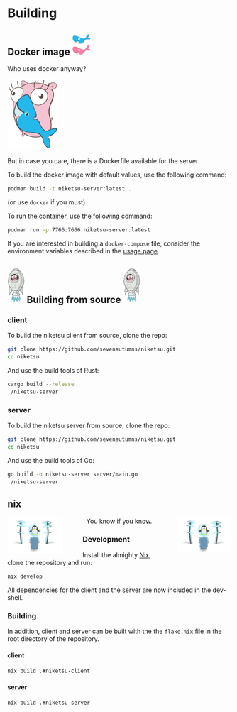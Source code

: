 # Building

## Docker image <img src="./images/docker.svg" alt="Docker" style="height: 3rem"/>

Who uses docker anyway?

<img src="./images/hugging-docker.svg" alt="Docker Gopher" style="height: 10rem;">

But in case you care, there is a Dockerfile available for the server.

To build the docker image with default values, use the following command:

```bash
podman build -t niketsu-server:latest .
```

(or use `docker` if you must)

To run the container, use the following command:

```bash
podman run -p 7766:7666 niketsu-server:latest
```

If you are interested in building a `docker-compose` file, consider the environment variables described in the [usage page](usage.md#Arguments).


## <img src="./images/rocket.svg" alt="Rocket Gopher" style="height: 5rem;"> Building from source <img src="./images/rocket.svg" alt="Rocket Gopher" style="height: 5rem;">

### client

To build the niketsu client from source, clone the repo:

```bash
git clone https://github.com/sevenautumns/niketsu.git
cd niketsu
```

And use the build tools of Rust:

```bash
cargo build --release
./niketsu-server
```

### server

To build the niketsu server from source, clone the repo:

```bash
git clone https://github.com/sevenautumns/niketsu.git
cd niketsu
```

And use the build tools of Go:

```bash
go build -o niketsu-server server/main.go
./niketsu-server
```

## nix

<div align="center">
<img src="./images/power-to-the-linux.svg" alt="Linux Gopher" style="height: 5rem; float: right; margin-left: 3rem;"/>
<img src="./images/power-to-the-linux.svg" alt="Linux Gopher" style="height: 5rem; float: left; margin-right: 3rem;"/>

You know if you know.

</div>


### Development

Install the almighty [Nix](https://nixos.wiki/wiki/Nix_Installation_Guide), clone the repository and run:

```bash
nix develop
```

All dependencies for the client and the server are now included in the dev-shell.


### Building

In addition, client and server can be built with the the `flake.nix` file in the root directory of the repository.

#### client

```bash
nix build .#niketsu-client
```
#### server

```bash
nix build .#niketsu-server
```
